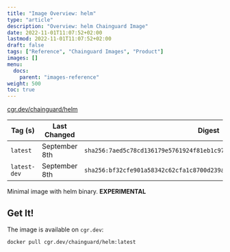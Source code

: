 ```yaml
---
title: "Image Overview: helm"
type: "article"
description: "Overview: helm Chainguard Image"
date: 2022-11-01T11:07:52+02:00
lastmod: 2022-11-01T11:07:52+02:00
draft: false
tags: ["Reference", "Chainguard Images", "Product"]
images: []
menu:
  docs:
    parent: "images-reference"
weight: 500
toc: true
---
```


[cgr.dev/chainguard/helm](https://github.com/chainguard-images/images/tree/main/images/helm)

| Tag (s)       | Last Changed  | Digest                                                                    |
|---------------|---------------|---------------------------------------------------------------------------|
|  `latest`     | September 8th | `sha256:7aed5c78cd136179e5761924f81eb1c97c23ef321706ee64792195357cd4a9ad` |
|  `latest-dev` | September 8th | `sha256:bf32cfe901a58342c62cfa1c8700d239aa6ad0771862ddf84ba086ab080b0e8d` |



Minimal image with helm binary. **EXPERIMENTAL**

## Get It!

The image is available on `cgr.dev`:

```
docker pull cgr.dev/chainguard/helm:latest
```

